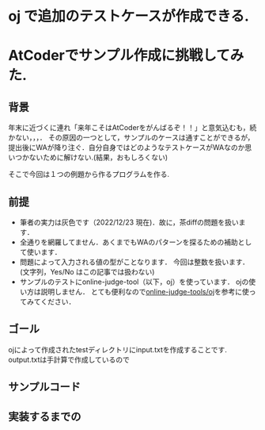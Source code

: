 # oj で追加のテストケースが作成できる.

# AtCoderでサンプル作成に挑戦してみた.

## 背景
年末に近づくに連れ「来年こそはAtCoderをがんばるぞ！！」と意気込むも，続かない，，，．
その原因の一つとして，サンプルのケースは通すことができるが，提出後にWAが降り注ぐ．自分自身ではどのようなテストケースがWAなのか思いつかないために解けない.(結果，おもしろくない)

そこで今回は１つの例題から作るプログラムを作る.

## 前提
- 筆者の実力は灰色です（2022/12/23 現在)．故に，茶diffの問題を扱います．
- 全通りを網羅してません．あくまでもWAのパターンを探るための補助として使います．
- 問題によって入力される値の型がことなります．
    今回は整数を扱います．(文字列，Yes/No はこの記事では扱わない)
- サンプルのテストにonline-judge-tool（以下，oj）を使っています．
    ojの使い方は説明しません．
    とても便利なので[online-judge-tools/oj](https://github.com/online-judge-tools/oj/blob/master/README.ja.md#online-judge-toolsoj)を参考に使ってみてください．

## ゴール
ojによって作成されたtestディレクトリにinput.txtを作成することです.
output.txtは手計算で作成しているので

## サンプルコード
## 実装するまでの
